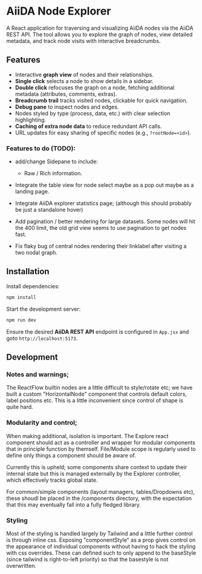 # AiiDA Node Explorer

A React application for traversing and visualizing AiiDA nodes via the AiiDA REST API. The tool allows you to explore the graph of nodes, view detailed metadata, and track node visits with interactive breadcrumbs.

## Features

- Interactive **graph view** of nodes and their relationships.
- **Single click** selects a node to show details in a sidebar.
- **Double click** refocuses the graph on a node, fetching additional metadata (attributes, comments, extras).
- **Breadcrumb trail** tracks visited nodes, clickable for quick navigation.
- **Debug pane** to inspect nodes and edges.
- Nodes styled by type (process, data, etc.) with clear selection highlighting.
- **Caching of extra node data** to reduce redundant API calls.
- URL updates for easy sharing of specific nodes (e.g., `?rootNode=<id>`).

### Features to do (TODO):

- add/change Sidepane to include:
  - Raw / Rich information.
- Integrate the table view for node select maybe as a pop out maybe as a landing page.

- Integrate AiiDA explorer statistics page; (although this should probably be just a standalone hover)

- Add pagination / better rendering for large datasets. Some nodes will hit the 400 limit, the old grid view seems to use pagination to get nodes fast.

- Fix flaky bug of central nodes rendering their linklabel after visiting a two nodal graph.

## Installation

Install dependencies:

```bash
npm install
```

Start the development server:

```bash
npm run dev
```

Ensure the desired **AiiDA REST API** endpoint is configured in `App.jsx` and goto `http://localhost:5173`.

## Development

### Notes and warnings;

The ReactFlow builtin nodes are a little difficult to style/rotate etc; we have built a custom "HorizontalNode" component that controls default colors, label positions etc. This is a little inconvenient since control of shape is quite hard.

### Modularity and control;

When making additional, isolation is important. The Explore react component should act as a controller and wrapper for modular components that in principle function by themself. File/Module scope is regularly used to define only things a component should be aware of.

Currently this is upheld; some components share context to update their internal state but this is managed externally by the Explorer controller, which effectively tracks global state.

For common/simple components (layout managers, tables/Dropdowns etc), these shoudl be placed in the /components directory, with the expectation that this may eventually fall into a fully fledged library.

### Styling

Most of the styling is handled largely by Tailwind and a little further control is through inline css. Exposing "componentStyle" as a prop gives control on the appearance of individual components without having to hack the styling with css overrides. These can defined such to only append to the baseStyle (since tailwind is right-to-left priority) so that the basestyle is not overwritten.
